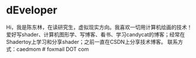 # dEveloper
Hi，我是陈东林，在读研究生，虚拟现实方向。我喜欢一切用计算机绘画的技术！  爱好写shader、计算机图形学、写博客、看书、学习candycat的博客；经常在Shadertoy上学习和分享shader；之前一直在CSDN上分享技术博客。  联系方式：caedmom # foxmail DOT com
